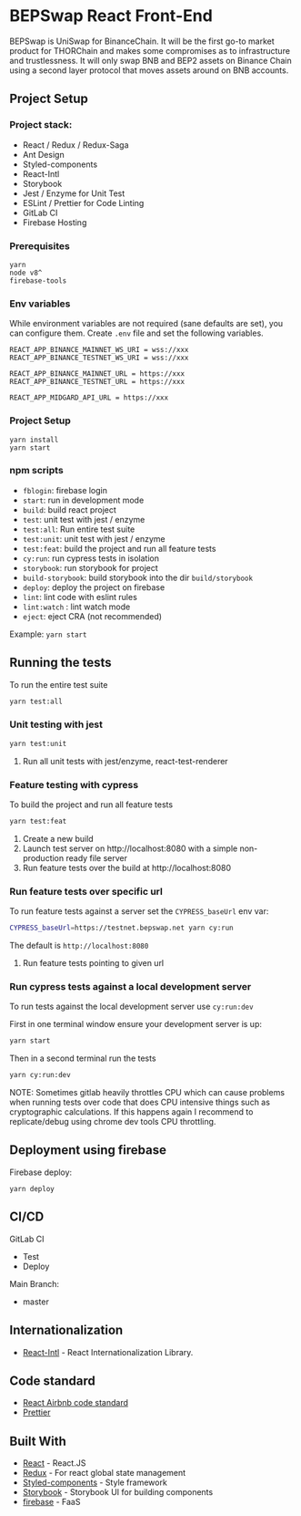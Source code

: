 # BEPSwap React Front-End

BEPSwap is UniSwap for BinanceChain. It will be the first go-to market product for THORChain and makes some compromises as to infrastructure and trustlessness. It will only swap BNB and BEP2 assets on Binance Chain using a second layer protocol that moves assets around on BNB accounts.

## Project Setup

### Project stack:

- React / Redux / Redux-Saga
- Ant Design
- Styled-components
- React-Intl
- Storybook
- Jest / Enzyme for Unit Test
- ESLint / Prettier for Code Linting
- GitLab CI
- Firebase Hosting

### Prerequisites

```
yarn
node v8^
firebase-tools
```

### Env variables

While environment variables are not required (sane defaults are set), you can
configure them.
Create `.env` file and set the following variables.

```
REACT_APP_BINANCE_MAINNET_WS_URI = wss://xxx
REACT_APP_BINANCE_TESTNET_WS_URI = wss://xxx

REACT_APP_BINANCE_MAINNET_URL = https://xxx
REACT_APP_BINANCE_TESTNET_URL = https://xxx

REACT_APP_MIDGARD_API_URL = https://xxx
```

### Project Setup

```
yarn install
yarn start
```

### npm scripts

- `fblogin`: firebase login
- `start`: run in development mode
- `build`: build react project
- `test`: unit test with jest / enzyme
- `test:all`: Run entire test suite
- `test:unit`: unit test with jest / enzyme
- `test:feat`: build the project and run all feature tests
- `cy:run`: run cypress tests in isolation
- `storybook`: run storybook for project
- `build-storybook`: build storybook into the dir `build/storybook`
- `deploy`: deploy the project on firebase
- `lint`: lint code with eslint rules
- `lint:watch` : lint watch mode
- `eject`: eject CRA (not recommended)

Example: `yarn start`

## Running the tests

To run the entire test suite

```bash
yarn test:all
```

### Unit testing with jest

```bash
yarn test:unit
```

1. Run all unit tests with jest/enzyme, react-test-renderer

### Feature testing with cypress

To build the project and run all feature tests

```bash
yarn test:feat
```

1. Create a new build
1. Launch test server on http://localhost:8080 with a simple non-production ready file server
1. Run feature tests over the build at http://localhost:8080

### Run feature tests over specific url

To run feature tests against a server set the `CYPRESS_baseUrl` env var:

```bash
CYPRESS_baseUrl=https://testnet.bepswap.net yarn cy:run
```

The default is `http://localhost:8080`

1. Run feature tests pointing to given url

### Run cypress tests against a local development server

To run tests against the local development server use `cy:run:dev`

First in one terminal window ensure your development server is up:

```bash
yarn start
```

Then in a second terminal run the tests

```bash
yarn cy:run:dev
```

NOTE: Sometimes gitlab heavily throttles CPU which can cause problems when running tests over code that does CPU intensive things such as cryptographic calculations. If this happens again I recommend to replicate/debug using chrome dev tools CPU throttling.

## Deployment using firebase

Firebase deploy:

```
yarn deploy
```

## CI/CD

GitLab CI

- Test
- Deploy

Main Branch:

- master

## Internationalization

- [React-Intl](https://github.com/formatjs/react-intl) - React Internationalization Library.

## Code standard

- [React Airbnb code standard](https://github.com/airbnb/javascript/tree/master/react)
- [Prettier](https://prettier.io/)

## Built With

- [React](https://reactjs.org) - React.JS
- [Redux](https://github.com/reduxjs/redux) - For react global state management
- [Styled-components](https://www.styled-components.com/) - Style framework
- [Storybook](https://storybook.js.org/) - Storybook UI for building components
- [firebase](https://firebase.google.com/) - FaaS
